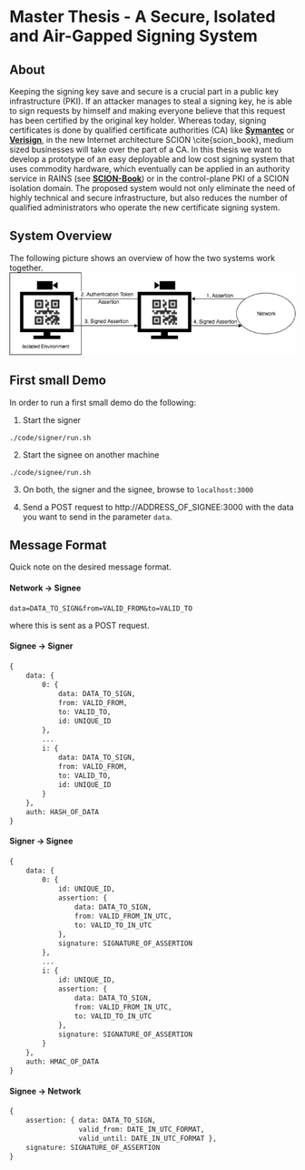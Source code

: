 # Master Thesis - A Secure, Isolated and Air-Gapped Signing System

## About
Keeping the signing key save and secure is a crucial part in a public key infrastructure (PKI). If an attacker manages to steal a signing key, he is able to sign requests by himself and making everyone believe that this request has been certified by the original key holder. Whereas today, signing certificates is done by qualified certificate authorities (CA) like [**Symantec**](https://www.symantec.com/ "Symantec") or [**Verisign**](https://www.verisign.com/ "Verisign"), in the new Internet architecture SCION \cite{scion_book}, medium sized businesses will take over the part of a CA. In this thesis we want to develop a prototype of an easy deployable and low cost signing system that uses commodity hardware, which eventually can be applied in an authority service in RAINS (see [**SCION-Book**](https://www.scion-architecture.net/pdf/SCION-book.pdf "SCION-Book")) or in the control-plane PKI of a SCION isolation domain. The proposed system would not only eliminate the need of highly technical and secure infrastructure, but also reduces the number of qualified administrators who operate the new certificate signing system. 


## System Overview
The following picture shows an overview of how the two systems work together.
![System Overview](images/SystemOverview.png "System Overview")


## First small Demo

In order to run a first small demo do the following:

1. Start the signer
```console
./code/signer/run.sh
```
2. Start the signee on another machine
```console
./code/signee/run.sh
```

3. On both, the signer and the signee, browse to `localhost:3000`

4. Send a POST request to http://ADDRESS_OF_SIGNEE:3000 with the data you want to send in the parameter `data`.


## Message Format

Quick note on the desired message format.

#### Network -> Signee
```
data=DATA_TO_SIGN&from=VALID_FROM&to=VALID_TO
```
where this is sent as a POST request.

#### Signee -> Signer
```
{
    data: {
        0: {
            data: DATA_TO_SIGN,
            from: VALID_FROM,
            to: VALID_TO,
            id: UNIQUE_ID
        },
        ...
        i: {
            data: DATA_TO_SIGN,
            from: VALID_FROM,
            to: VALID_TO,
            id: UNIQUE_ID
        }
    },
    auth: HASH_OF_DATA
}
```

#### Signer -> Signee
```
{
    data: {
        0: {
            id: UNIQUE_ID,
            assertion: {
                data: DATA_TO_SIGN,
                from: VALID_FROM_IN_UTC,
                to: VALID_TO_IN_UTC
            },
            signature: SIGNATURE_OF_ASSERTION
        },
        ...
        i: {
            id: UNIQUE_ID,
            assertion: {
                data: DATA_TO_SIGN,
                from: VALID_FROM_IN_UTC,
                to: VALID_TO_IN_UTC
            },
            signature: SIGNATURE_OF_ASSERTION
        }
    },
    auth: HMAC_OF_DATA
}
```

#### Signee -> Network
```
{
    assertion: { data: DATA_TO_SIGN,
                 valid_from: DATE_IN_UTC_FORMAT,
                 valid_until: DATE_IN_UTC_FORMAT },
    signature: SIGNATURE_OF_ASSERTION
}
```
